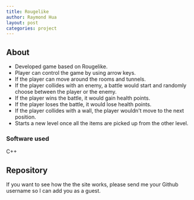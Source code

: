 ```yaml
---
title: Rougelike
author: Raymond Hua
layout: post
categories: project
---
```

## About
* Developed game based on Rougelike.
* Player can control the game by using arrow keys.
* If the player can move around the rooms and tunnels.
* If the player collides with an enemy, a battle would start and randomly choose between the player or the enemy.
* If the player wins the battle, it would gain health points.
* If the player loses the battle, it would lose health points.
* If the player collides with a wall, the player wouldn't move to the next position.
* Starts a new level once all the items are picked up from the other level.

<!-- ## Screenshots

Look up all previously marked labs using their student ID number<br>
<img src="{{ site.baseurl }}/assets/images/checkpoint/student/view_checkpoint_home.png" alt="image not found" width="50%"> -->


### Software used
C++

## Repository
If you want to see how the the site works, please send me your Github username so I can add you as a guest.
